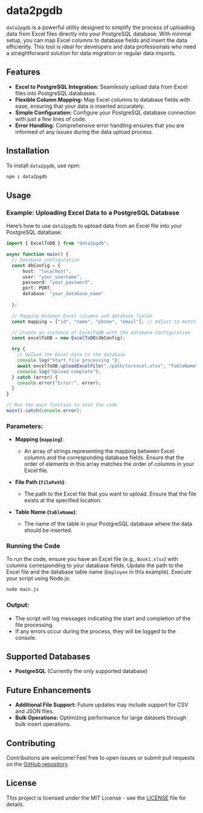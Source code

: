 
# data2pgdb

`data2pgdb` is a powerful utility designed to simplify the process of uploading data from Excel files directly into your PostgreSQL database. With minimal setup, you can map Excel columns to database fields and insert the data efficiently. This tool is ideal for developers and data professionals who need a straightforward solution for data migration or regular data imports.

## Features

- **Excel to PostgreSQL Integration:** Seamlessly upload data from Excel files into PostgreSQL databases.
- **Flexible Column Mapping:** Map Excel columns to database fields with ease, ensuring that your data is inserted accurately.
- **Simple Configuration:** Configure your PostgreSQL database connection with just a few lines of code.
- **Error Handling:** Comprehensive error handling ensures that you are informed of any issues during the data upload process.

## Installation

To install `data2pgdb`, use npm:

```bash
npm i data2pgdb
```

## Usage

### Example: Uploading Excel Data to a PostgreSQL Database

Here’s how to use `data2pgdb` to upload data from an Excel file into your PostgreSQL database:

```typescript
import { ExcelToDB } from "data2pgdb"; 

async function main() {
  // Database configuration
  const dbConfig = {   
      host: "localhost",
      user: "your_username",
      password: "your_password",
      port: PORT,
      database: "your_database_name"
  
  };

  // Mapping between Excel columns and database fields
  const mapping = ["id", "name", "phone", "email"]; // Adjust to match your Excel file and database table

  // Create an instance of ExcelToDB with the database configuration
  const excelToDB = new ExcelToDB(dbConfig);

  try {
    // Upload the Excel data to the database
    console.log("Start file processing ");
    await excelToDB.uploadExcelFile("./path/to/excel.xlsx", "TableName", mapping); // Update with the correct path to your Excel file
    console.log("Upload complete");
  } catch (error) {
    console.error("Error:", error);
  }
}

// Run the main function to test the code
main().catch(console.error);
```

### Parameters:


- **Mapping (`mapping`)**:
  - An array of strings representing the mapping between Excel columns and the corresponding database fields. Ensure that the order of elements in this array matches the order of columns in your Excel file.

- **File Path (`filePath`)**:
  - The path to the Excel file that you want to upload. Ensure that the file exists at the specified location.

- **Table Name (`tableName`)**:
  - The name of the table in your PostgreSQL database where the data should be inserted.

### Running the Code

To run the code, ensure you have an Excel file (e.g., `Book1.xlsx`) with columns corresponding to your database fields. Update the path to the Excel file and the database table name (`Employee` in this example). Execute your script using Node.js:

```bash
node main.js
```

### Output:

- The script will log messages indicating the start and completion of the file processing.
- If any errors occur during the process, they will be logged to the console.

## Supported Databases

- **PostgreSQL** (Currently the only supported database)

## Future Enhancements

- **Additional File Support:** Future updates may include support for CSV and JSON files.
- **Bulk Operations:** Optimizing performance for large datasets through bulk insert operations.

## Contributing

Contributions are welcome! Feel free to open issues or submit pull requests on the [GitHub repository](https://github.com/youssefelya/data2pgdb).

## License

This project is licensed under the MIT License - see the [LICENSE](LICENSE) file for details.

 